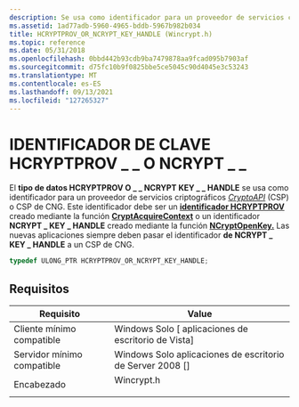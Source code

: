 ```yaml
---
description: Se usa como identificador para un proveedor de servicios criptográficos CryptoAPI (CSP) o CSP de CNG.
ms.assetid: 1ad77adb-5960-4965-bddb-5967b982b034
title: HCRYPTPROV_OR_NCRYPT_KEY_HANDLE (Wincrypt.h)
ms.topic: reference
ms.date: 05/31/2018
ms.openlocfilehash: 0bbd442b93cdb9ba7479878aa9fcad095b7903af
ms.sourcegitcommit: d75fc10b9f0825bbe5ce5045c90d4045e3c53243
ms.translationtype: MT
ms.contentlocale: es-ES
ms.lasthandoff: 09/13/2021
ms.locfileid: "127265327"
---
```

# <a name="hcryptprov_or_ncrypt_key_handle"></a>IDENTIFICADOR DE CLAVE HCRYPTPROV \_ \_ O NCRYPT \_ \_

El **tipo de datos HCRYPTPROV O \_ \_ NCRYPT KEY \_ \_ HANDLE** se usa como identificador para un proveedor de servicios criptográficos [*CryptoAPI*](../secgloss/c-gly.md) (CSP) o CSP de CNG. Este identificador debe ser un [**identificador HCRYPTPROV**](hcryptprov.md) creado mediante la función [**CryptAcquireContext**](/windows/desktop/api/Wincrypt/nf-wincrypt-cryptacquirecontexta) o un identificador **NCRYPT \_ KEY \_ HANDLE** creado mediante la función [**NCryptOpenKey.**](/windows/win32/api/ncrypt/nf-ncrypt-ncryptopenkey) Las nuevas aplicaciones siempre deben pasar el identificador **de NCRYPT \_ KEY \_ HANDLE** a un CSP de CNG.


```C++
typedef ULONG_PTR HCRYPTPROV_OR_NCRYPT_KEY_HANDLE;
```



## <a name="requirements"></a>Requisitos



| Requisito | Value |
|-------------------------------------|---------------------------------------------------------------------------------------|
| Cliente mínimo compatible<br/> | Windows Solo \[ aplicaciones de escritorio de Vista\]<br/>                                        |
| Servidor mínimo compatible<br/> | Windows Solo aplicaciones de escritorio de Server 2008 \[\]<br/>                                  |
| Encabezado<br/>                   | <dl> <dt>Wincrypt.h</dt> </dl> |



 

 
